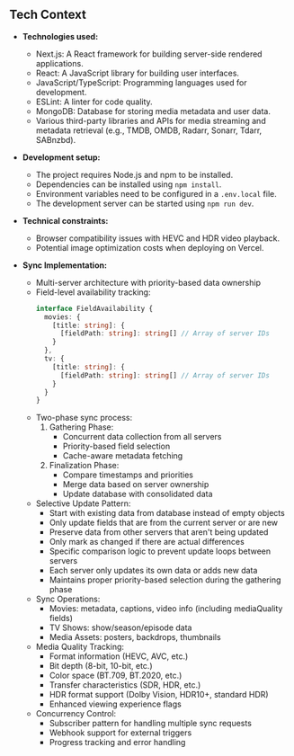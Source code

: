 ## Tech Context

- **Technologies used:**
    - Next.js: A React framework for building server-side rendered applications.
    - React: A JavaScript library for building user interfaces.
    - JavaScript/TypeScript: Programming languages used for development.
    - ESLint: A linter for code quality.
    - MongoDB: Database for storing media metadata and user data.
    - Various third-party libraries and APIs for media streaming and metadata retrieval (e.g., TMDB, OMDB, Radarr, Sonarr, Tdarr, SABnzbd).

- **Development setup:**
    - The project requires Node.js and npm to be installed.
    - Dependencies can be installed using `npm install`.
    - Environment variables need to be configured in a `.env.local` file.
    - The development server can be started using `npm run dev`.

- **Technical constraints:**
    - Browser compatibility issues with HEVC and HDR video playback.
    - Potential image optimization costs when deploying on Vercel.

- **Sync Implementation:**
    - Multi-server architecture with priority-based data ownership
    - Field-level availability tracking:
        ```typescript
        interface FieldAvailability {
          movies: {
            [title: string]: {
              [fieldPath: string]: string[] // Array of server IDs
            }
          },
          tv: {
            [title: string]: {
              [fieldPath: string]: string[] // Array of server IDs
            }
          }
        }
        ```
    - Two-phase sync process:
        1. Gathering Phase:
           - Concurrent data collection from all servers
           - Priority-based field selection
           - Cache-aware metadata fetching
        2. Finalization Phase:
           - Compare timestamps and priorities
           - Merge data based on server ownership
           - Update database with consolidated data
    - Selective Update Pattern:
        - Start with existing data from database instead of empty objects
        - Only update fields that are from the current server or are new
        - Preserve data from other servers that aren't being updated
        - Only mark as changed if there are actual differences
        - Specific comparison logic to prevent update loops between servers
        - Each server only updates its own data or adds new data
        - Maintains proper priority-based selection during the gathering phase
    - Sync Operations:
        - Movies: metadata, captions, video info (including mediaQuality fields)
        - TV Shows: show/season/episode data
        - Media Assets: posters, backdrops, thumbnails
    - Media Quality Tracking:
        - Format information (HEVC, AVC, etc.)
        - Bit depth (8-bit, 10-bit, etc.)
        - Color space (BT.709, BT.2020, etc.)
        - Transfer characteristics (SDR, HDR, etc.)
        - HDR format support (Dolby Vision, HDR10+, standard HDR)
        - Enhanced viewing experience flags
    - Concurrency Control:
        - Subscriber pattern for handling multiple sync requests
        - Webhook support for external triggers
        - Progress tracking and error handling
